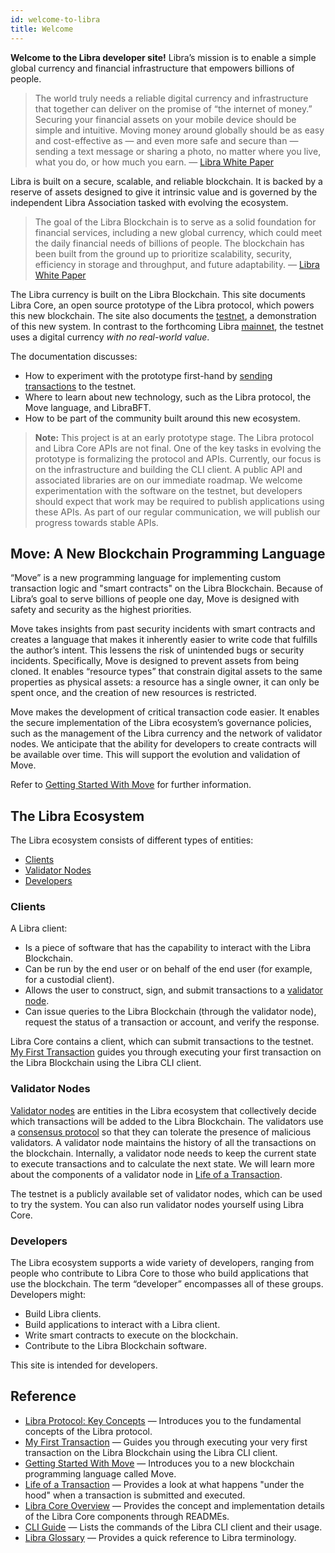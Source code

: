```yaml
---
id: welcome-to-libra
title: Welcome
---
```


**Welcome to the Libra developer site!** Libra’s mission is to enable a simple global currency and financial infrastructure that empowers billions of people.

> The world truly needs a reliable digital currency and infrastructure that together can deliver on the promise of “the internet of money.” Securing your financial assets on your mobile device should be simple and intuitive. Moving money around globally should be as easy and cost-effective as — and even more safe and secure than — sending a text message or sharing a photo, no matter where you live, what you do, or how much you earn. — [Libra White Paper](https://libra.org/en-us/whitepaper)

Libra is built on a secure, scalable, and reliable blockchain. It is backed by a reserve of assets designed to give it intrinsic value and is governed by the independent Libra Association tasked with evolving the ecosystem.

> The goal of the Libra Blockchain is to serve as a solid foundation for financial services, including a new global currency, which could meet the daily financial needs of billions of people. The blockchain has been built from the ground up to prioritize scalability, security, efficiency in storage and throughput, and future adaptability. — [Libra White Paper](https://libra.org/en-us/whitepaper)

The Libra currency is built on the Libra Blockchain. This site documents Libra Core, an open source prototype of the Libra protocol, which powers this new blockchain. The site also documents the [testnet](reference/glossary.md#testnet), a demonstration of this new system. In contrast to the forthcoming Libra [mainnet](reference/glossary.md#mainnet), the testnet uses a digital currency _with no real-world value_.

The documentation discusses:

* How to experiment with the prototype first-hand by [sending transactions](my-first-transaction.md) to the testnet.
* Where to learn about new technology, such as the Libra protocol, the Move language, and LibraBFT.
* How to be part of the community built around this new ecosystem.

<blockquote class="block_note">

**Note:** This project is at an early prototype stage. The Libra protocol and Libra Core APIs are not final. One of the key tasks in evolving the prototype is formalizing the protocol and APIs. Currently, our focus is on the infrastructure and building the CLI client. A public API and associated libraries are on our immediate roadmap. We welcome experimentation with the software on the testnet, but developers should expect that work may be required to publish applications using these APIs. As part of our regular communication, we will publish our progress towards stable APIs.
</blockquote>

## Move: A New Blockchain Programming Language

“Move” is a new programming language for implementing custom transaction logic and "smart contracts" on the Libra Blockchain. Because of Libra’s goal to serve billions of people one day, Move is designed with safety and security as the highest priorities. 

Move takes insights from past security incidents with smart contracts and creates a language that makes it inherently easier to write code that fulfills the author’s intent. This lessens the risk of unintended bugs or security incidents. Specifically, Move is designed to prevent assets from being cloned. It enables “resource types” that constrain digital assets to the same properties as physical assets: a resource has a single owner, it can only be spent once, and the creation of new resources is restricted. 

Move makes the development of critical transaction code easier. It enables the secure implementation of the Libra ecosystem’s governance policies, such as the management of the Libra currency and the network of validator nodes. We anticipate that the ability for developers to create contracts will be available over time. This will support the evolution and validation of Move. 

Refer to [Getting Started With Move](move-overview.md) for further information.


## The Libra Ecosystem

The Libra ecosystem consists of different types of entities:

* [Clients](#clients)
* [Validator Nodes](#validator-nodes)
* [Developers](#developers)

### Clients

A Libra client:

* Is a piece of software that has the capability to interact with the Libra Blockchain. 
* Can be run by the end user or on behalf of the end user (for example, for a custodial client). 
* Allows the user to construct, sign, and submit transactions to a [validator node](reference/glossary.md#validator-node).
* Can issue queries to the Libra Blockchain (through the validator node), request the status of a transaction or account, and verify the response. 

Libra Core contains a client, which can submit transactions to the testnet. [My First Transaction](my-first-transaction.md) guides you through executing your first transaction on the Libra Blockchain using the Libra CLI client.

### Validator Nodes  

[Validator nodes](reference/glossary.md#validator-node) are entities in the Libra ecosystem that collectively decide which transactions will be added to the Libra Blockchain. The validators use a [consensus protocol](reference/glossary.md#consensus-protocol) so that they can tolerate the presence of malicious validators. A validator node maintains the history of all the transactions on the blockchain. Internally, a validator node needs to keep the current state to execute transactions and to calculate the next state. We will learn more about the components of a validator node in [Life of a Transaction](life-of-a-transaction).

The testnet is a publicly available set of validator nodes, which can be used to try the system. You can also run validator nodes yourself using Libra Core.

### Developers

The Libra ecosystem supports a wide variety of developers, ranging from people who contribute to Libra Core to those who build applications that use the blockchain. The term “developer” encompasses all of these groups. Developers might:

* Build Libra clients.
* Build applications to interact with a Libra client.
* Write smart contracts to execute on the blockchain.
* Contribute to the Libra Blockchain software.

This site is intended for developers.

## Reference

* [Libra Protocol: Key Concepts](libra-protocol.md) &mdash; Introduces you to the fundamental concepts of the Libra protocol.
* [My First Transaction](my-first-transaction.md) &mdash; Guides you through executing your very first transaction on the Libra Blockchain using the Libra CLI client.
* [Getting Started With Move](move-overview.md) &mdash; Introduces you to a new blockchain programming language called Move.
* [Life of a Transaction](life-of-a-transaction.md) &mdash; Provides a look at what happens "under the hood" when a transaction is submitted and executed.
* [Libra Core Overview](libra-core-overview.md) &mdash; Provides the concept and implementation details of the Libra Core components through READMEs.
* [CLI Guide](reference/libra-cli.md) &mdash; Lists the commands of the Libra CLI client and their usage.
* [Libra Glossary](reference/glossary.md) &mdash; Provides a quick reference to Libra terminology.
